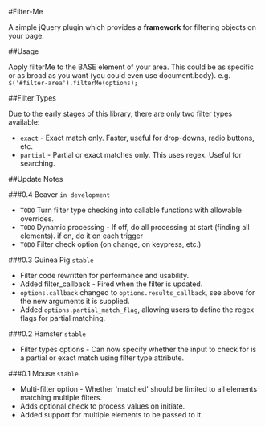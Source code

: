 #Filter-Me

A simple jQuery plugin which provides a **framework** for filtering objects on your page.

##Usage

Apply filterMe to the BASE element of your area. This could be as specific or as broad as you want (you could even use document.body).
e.g. `$('#filter-area').filterMe(options);`

##Filter Types

Due to the early stages of this library, there are only two filter types available:

* `exact` - Exact match only. Faster, useful for drop-downs, radio buttons, etc.
* `partial` - Partial or exact matches only. This uses regex. Useful for searching.

##Update Notes

###0.4 Beaver `in development`
* `TODO` Turn filter type checking into callable functions with allowable overrides.
* `TODO` Dynamic processing - If off, do all processing at start (finding all elements). if on, do it on each trigger
* `TODO` Filter check option (on change, on keypress, etc.)

###0.3 Guinea Pig `stable`
* Filter code rewritten for performance and usability.
* Added filter_callback - Fired when the filter is updated.
* `options.callback` changed to `options.results_callback`, see above for the new arguments it is supplied.
* Added `options.partial_match_flag`, allowing users to define the regex flags for partial matching.

###0.2 Hamster `stable`
* Filter types options - Can now specify whether the input to check for is a partial or exact match using filter type attribute.

###0.1 Mouse `stable`
* Multi-filter option - Whether 'matched' should be limited to all elements matching multiple filters.
* Adds optional check to process values on initiate.
* Added support for multiple elements to be passed to it.